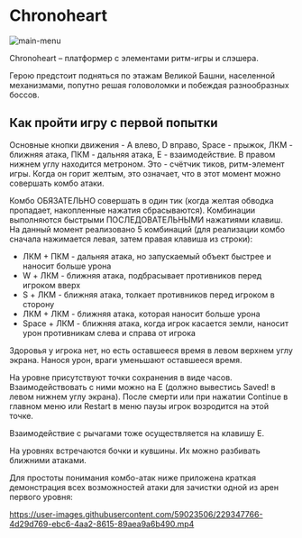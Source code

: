 # Chronoheart
![main-menu](https://user-images.githubusercontent.com/59023506/229347046-0618c414-57d4-4106-b0fd-588fa723e308.png)

Chronoheart – платформер с элементами ритм-игры и слэшера.

Герою предстоит подняться по этажам Великой Башни, населенной механизмами, попутно решая головоломки и побеждая разнообразных боссов. 

## Как пройти игру с первой попытки

Основные кнопки движения - A влево, D вправо, Space - прыжок, ЛКМ - ближняя атака, ПКМ - дальняя атака, E - взаимодействие.
В правом нижнем углу находится метроном. Это - счётчик тиков, ритм-элемент игры. Когда он горит желтым, это означает, что в этот момент можно совершать комбо атаки. 

Комбо ОБЯЗАТЕЛЬНО совершать в один тик (когда желтая обводка пропадает, накопленные нажатия сбрасываются). Комбинации выполняются быстрыми ПОСЛЕДОВАТЕЛЬНЫМИ нажатиями клавиш. На данный момент реализовано 5 комбинаций (для реализации комбо сначала нажимается левая, затем правая клавиша из строки):
- ЛКМ + ПКМ - дальняя атака, но запускаемый объект быстрее и наносит больше урона
- W + ЛКМ - ближняя атака, подбрасывает противников перед игроком вверх
- S + ЛКМ - ближняя атака, толкает противников перед игроком в сторону
- ЛКМ + ЛКМ - ближняя атака, которая наносит больше урона
- Space + ЛКМ - ближняя атака, когда игрок касается земли, наносит урон противникам слева и справа от игрока

Здоровья у игрока нет, но есть оставшееся время в левом верхнем углу экрана. Нанося урон, враги уменьшают оставшееся время.

На уровне присутствуют точки сохранения в виде часов. Взаимодействовать с ними можно на E (должно вывестись Saved! в левом нижнем углу экрана). После смерти или при нажатии Continue в главном меню или Restart в меню паузы игрок возродится на этой точке.

Взаимодействие с рычагами тоже осуществляется на клавишу E.

На уровнях встречаются бочки и кувшины. Их можно разбивать ближними атаками.

Для простоты понимания комбо-атак ниже приложена краткая демонстрация всех возможностей атаки для зачистки одной из арен первого уровня:



https://user-images.githubusercontent.com/59023506/229347766-4d29d769-ebc6-4aa2-8615-89aea9a6b490.mp4

